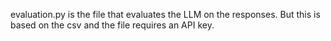 evaluation.py is the file that evaluates the LLM on the responses. But this is based on the csv and the file requires an API key.
